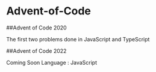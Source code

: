 # Advent-of-Code

##Advent of Code 2020

The first two problems done in JavaScript and TypeScript

##Advent of Code 2022

Coming Soon
Language : JavaScript
